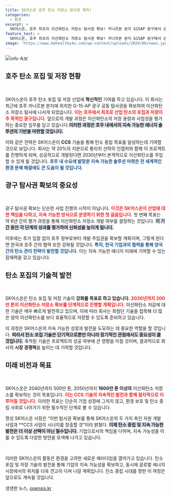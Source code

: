 ```yaml
---
title: SK어스온 호주 탄소 저장소 탐사권 획득!
categories:
  - 환경
excerpt: >
  SK어스온, 호주 최초의 이산화탄소 저장소 탐사권 확보! 카나르본 분지 G15AP 광구에서 공동 개발에 나서며 한국호주 지속 가능한 솔루션 모색. 2030년부터 본격 주입 사업 시작!
feature_text: >
  SK어스온, 호주 최초의 이산화탄소 저장소 탐사권 확보! 카나르본 분지 G15AP 광구에서 공동 개발에 나서며 한국호주 지속 가능한 솔루션 모색. 2030년부터 본격 주입 사업 시작!
image: 'https://www.behealthy4u.com/wp-content/uploads/2024/06/news.jpg'
---
```


<p><img src="https://www.behealthy4u.com/wp-content/uploads/2024/06/news.jpg" alt="info 속보" /></p>

<h2 data-ke-size="size26">호주 탄소 포집 및 저장 현황</h2>

<p data-ke-size="size16">&nbsp;</p>

<p>SK어스온이 호주 탄소 포집 및 저장 산업에 <strong>혁신적인</strong> 기여를 하고 있습니다. 이 회사는 최근에 호주 카나르본 분지에 위치한 G-15-AP 광구 공동 탐사권을 확보하여 이산화탄소 저장소 탐사에 나서게 되었습니다. <b><span style="color: #ee2323;">이는 호주에서 최초로 산업 탄소의 포집과 저장이 주 목적인 광구입니다.</span></b> 앞으로의 개발 과정은 이산화탄소의 저장 용량과 사업성을 평가하는 중요한 임무를 담고 있습니다.<b><span style="background-color: #21538527;">이러한 과정은 호주 내에서의 지속 가능한 에너지 솔루션의 기반을 마련할 것입니다.</span></b></p>

<p>이와 같은 전략은 SK어스온이 <strong>CCS</strong> 기술을 통해 탄소 중립 목표를 달성하는데 기여할 것으로 보입니다. 회사는 약 20%의 지분으로 롱리치 산하의 인캡처와 함께 이 프로젝트를 진행하게 되며, 성공적으로 개발된다면 2030년부터 본격적으로 이산화탄소를 주입할 수 있게 될 것입니다. <b><span style="color: #1a5490;">호주 내 수요에 발맞춘 지속 가능한 솔루션 마련은 전 세계적인 환경 문제 해결에도 큰 도움이 될 것입니다.</span></b></p>

<h2 data-ke-size="size26">광구 탐사권 확보의 중요성</h2>

<p data-ke-size="size16">&nbsp;</p>

<p>광구 탐사권 확보는 단순한 사업 진행의 시작이 아닙니다. <b><span style="color: #ee2323;">이것은 SK어스온이 산업에 대한 책임을 다하고, 지속 가능한 방식으로 운영하기 위한 첫 걸음입니다.</span></b> 첫 번째 목표는 약 6년 간의 평가 과정을 통해 이산화탄소 저장소 개발 여부를 결정하는 것입니다. <b><span style="background-color: #21538527;">이 기간 동안 각 단계의 성과를 평가하여 신뢰성을 높이게 됩니다.</span></b></p>

<p>이후에는 추가 입찰 없이 호주 정부로부터 개발·주입권을 확보할 계획이며, 그렇게 된다면 한국과 호주 간의 협력 또한 강화될 것입니다. <b><span style="color: #1a5490;">특히, 한국 기업과의 협력을 통해 양국 간의 탄소 관리 전략이 발전할 것입니다.</span></b> 이는 지속 가능한 에너지 미래에 기여할 수 있는 잠재력을 갖고 있습니다.</p>

<h2 data-ke-size="size26">탄소 포집의 기술적 발전</h2>

<p data-ke-size="size16">&nbsp;</p>

<p>SK어스온은 탄소 포집 및 저장 기술의 <strong>강화를 목표로 하고 있습니다.</strong> <b><span style="color: #ee2323;">2030년까지 200만 톤의 이산화탄소 저장소 확보를 단계적으로 진행할 계획입니다.</span></b> 이산화탄소 저감에 대한 기술은 매우 빠르게 발전하고 있으며, 이에 따라 회사는 최첨단 기술을 접목해 더 많은 양의 이산화탄소를 보다 효율적으로 저장할 수 있도록 준비하고 있습니다. </p>

<p>이 과정은 SK어스온의 지속 가능한 성장과 발전을 도모하는 데 중요한 역할을 할 것입니다. <b><span style="background-color: #21538527;">따라서 탄소 포집 기술은 단기적으로뿐만 아니라 장기적인 관점에서도 중요성이 클 것입니다.</span></b> 축적된 기술은 프로젝트의 성공 여부에 큰 영향을 미칠 것이며, 결과적으로 회사의 <strong>시장 경쟁력</strong>을 높이는 데 기여할 것입니다.</p>

<h2 data-ke-size="size26">미래 비전과 목표</h2>

<p data-ke-size="size16">&nbsp;</p>

<p>SK어스온은 2040년까지 500만 톤, 2050년까지 <strong>1600만 톤 이상의</strong> 이산화탄소 저장소를 확보하는 것이 목표입니다. <b><span style="color: #ee2323;">이는 CCS 기술의 지속적인 발전과 함께 점차적으로 이루어질 것입니다.</span></b> 이러한 목표는 단순히 기업 성장에 그치지 않고, 환경 보호 및 탄소 중립 사회로 나아가기 위한 필수적인 단계로 볼 수 있습니다.</p>

<p>명성 SK어스온 사장은 “이번 탐사권 확보를 통해 SK어스온의 두 가지 축인 자원 개발 사업과 **CCS 사업이 시너지를 창출할 것”이라 밝혔다. <b><span style="background-color: #21538527;">이제 탄소 중립 및 지속 가능한 발전은 더 이상 선택이 아닌 필수입니다.</span></b> 기업으로서의 책임을 다하며, 지속 가능성을 이룰 수 있도록 다양한 방안을 모색해 나가고 있습니다.</p>

<p data-ke-size="size16">&nbsp;</p>

<p>이러한 SK어스온의 활동은 환경을 고려한 새로운 패러다임을 열어가고 있습니다. 탄소 포집 및 저장 기술의 발전을 통해 기업의 지속 가능성을 확보하고, 동시에 글로벌 에너지 시장에서의 위치를 더욱 견고히 다져 나갈 계획입니다. 탄소 중립 시대를 향한 이 여정은 앞으로도 계속될 것입니다.</p>
생생한 뉴스, <a href="https://opensis.kr" rel="dofollow">opensis.kr</a>


